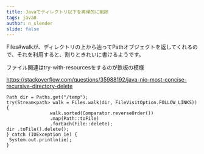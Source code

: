```yaml
---
title: Javaでディレクトリ以下を再帰的に削除
tags: java8
author: n_slender
slide: false
---
```

Files#walkが、ディレクトリの上から辿ってPathオブジェクトを返してくれるので、それを利用すると、割りときれいに書けるようです。

ファイル関連はtry-with-resourcesをするのが鉄板の模様

https://stackoverflow.com/questions/35988192/java-nio-most-concise-recursive-directory-delete

```
Path dir = Paths.get("/temp");
try(Stream<path> walk = Files.walk(dir, FileVisitOption.FOLLOW_LINKS))
{
                walk.sorted(Comparator.reverseOrder())
                .map(Path::toFile)
                .forEach(File::delete);
dir .toFile().delete();
} catch (IOException ie) {
 System.out.println(ie);
}
```

